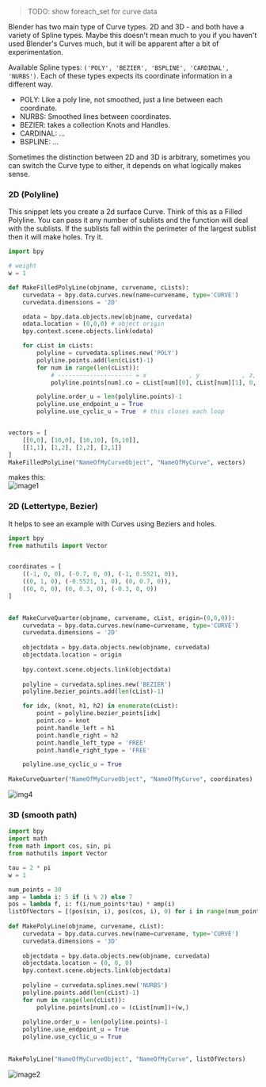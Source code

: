 > TODO: show foreach_set for curve data

Blender has two main type of Curve types. 2D and 3D - and both have a variety of Spline types. Maybe this doesn't mean much to you if you haven't used Blender's Curves much, but it will be apparent after a bit of experimentation.

Available Spline types: `('POLY', 'BEZIER', 'BSPLINE', 'CARDINAL', 'NURBS')`. Each of these types expects its coordinate information in a different way. 

  - POLY:  Like a poly line, not smoothed, just a line between each coordinate.
  - NURBS: Smoothed lines between coordinates.
  - BEZIER: takes a collection Knots and Handles.
  - CARDINAL: ...
  - BSPLINE: ...

Sometimes the distinction between 2D and 3D is arbitrary, sometimes you can switch the Curve type to either, it depends on what logically makes sense.

### 2D (Polyline)

This snippet lets you create a 2d surface Curve. Think of this as a Filled Polyline. You can pass it any number of sublists and the function will deal with the sublists. If the sublists fall within the perimeter of the largest sublist then it will make holes. Try it.

```python
import bpy  

# weight  
w = 1 

def MakeFilledPolyLine(objname, curvename, cLists):
    curvedata = bpy.data.curves.new(name=curvename, type='CURVE')  
    curvedata.dimensions = '2D'  

    odata = bpy.data.objects.new(objname, curvedata)  
    odata.location = (0,0,0) # object origin  
    bpy.context.scene.objects.link(odata)  

    for cList in cLists:
        polyline = curvedata.splines.new('POLY')  
        polyline.points.add(len(cList)-1)  
        for num in range(len(cList)):
            # --------------------- = x            , y            , z, w   
            polyline.points[num].co = cList[num][0], cList[num][1], 0, w

        polyline.order_u = len(polyline.points)-1
        polyline.use_endpoint_u = True
        polyline.use_cyclic_u = True  # this closes each loop


vectors = [
    [[0,0], [10,0], [10,10], [0,10]], 
    [[1,1], [1,2], [2,2], [2,1]]
]
MakeFilledPolyLine("NameOfMyCurveObject", "NameOfMyCurve", vectors)
```

makes this:  
![image1](http://i.stack.imgur.com/TuxNP.png)


### 2D (Lettertype, Bezier)

It helps to see an example with Curves using Beziers and holes.
```python
import bpy    
from mathutils import Vector    


coordinates = [
    ((-1, 0, 0), (-0.7, 0, 0), (-1, 0.5521, 0)),
    ((0, 1, 0), (-0.5521, 1, 0), (0, 0.7, 0)),
    ((0, 0, 0), (0, 0.3, 0), (-0.3, 0, 0))
]

    
def MakeCurveQuarter(objname, curvename, cList, origin=(0,0,0)):    
    curvedata = bpy.data.curves.new(name=curvename, type='CURVE')    
    curvedata.dimensions = '2D'    
    
    objectdata = bpy.data.objects.new(objname, curvedata)    
    objectdata.location = origin
    
    bpy.context.scene.objects.link(objectdata)    
    
    polyline = curvedata.splines.new('BEZIER')    
    polyline.bezier_points.add(len(cList)-1)    

    for idx, (knot, h1, h2) in enumerate(cList):
        point = polyline.bezier_points[idx]
        point.co = knot
        point.handle_left = h1
        point.handle_right = h2
        point.handle_left_type = 'FREE'
        point.handle_right_type = 'FREE'

    polyline.use_cyclic_u = True    
    
MakeCurveQuarter("NameOfMyCurveObject", "NameOfMyCurve", coordinates)  
```

![img4](https://cloud.githubusercontent.com/assets/619340/10614751/41090bfe-775c-11e5-9e72-c33e580512dd.png)


### 3D (smooth path)

```python
import bpy  
import math
from math import cos, sin, pi
from mathutils import Vector  

tau = 2 * pi
w = 1 

num_points = 30
amp = lambda i: 5 if (i % 2) else 7
pos = lambda f, i: f(i/num_points*tau) * amp(i)
listOfVectors = [(pos(sin, i), pos(cos, i), 0) for i in range(num_points)]  
  
def MakePolyLine(objname, curvename, cList):  
    curvedata = bpy.data.curves.new(name=curvename, type='CURVE')  
    curvedata.dimensions = '3D'  
  
    objectdata = bpy.data.objects.new(objname, curvedata)  
    objectdata.location = (0, 0, 0)
    bpy.context.scene.objects.link(objectdata)  
  
    polyline = curvedata.splines.new('NURBS')  
    polyline.points.add(len(cList)-1)  
    for num in range(len(cList)):  
        polyline.points[num].co = (cList[num])+(w,)  
  
    polyline.order_u = len(polyline.points)-1
    polyline.use_endpoint_u = True
    polyline.use_cyclic_u = True    
    
  
MakePolyLine("NameOfMyCurveObject", "NameOfMyCurve", listOfVectors)
```
![image2](https://cloud.githubusercontent.com/assets/619340/10515857/abf5258e-7355-11e5-8193-faa6af1f6fa6.png)